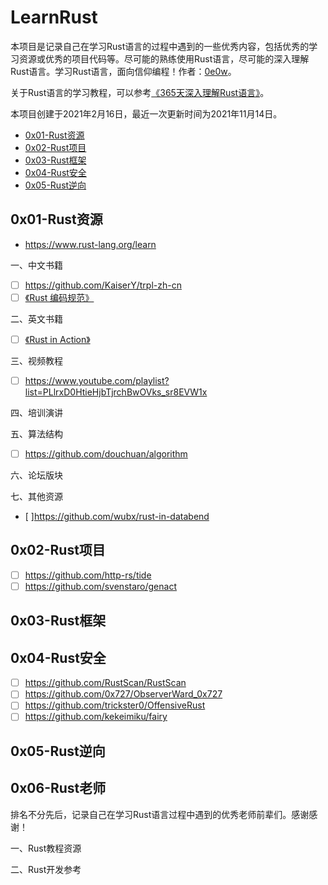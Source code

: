 # LearnRust

本项目是记录自己在学习Rust语言的过程中遇到的一些优秀内容，包括优秀的学习资源或优秀的项目代码等。尽可能的熟练使用Rust语言，尽可能的深入理解Rust语言。学习Rust语言，面向信仰编程！作者：[0e0w](https://github.com/0e0w/LearnGolang)。

关于Rust语言的学习教程，可以参考[《365天深入理解Rust语言》](https://github.com/0e0w/365Rust)。

本项目创建于2021年2月16日，最近一次更新时间为2021年11月14日。

- [0x01-Rust资源]()
- [0x02-Rust项目]()
- [0x03-Rust框架]()
- [0x04-Rust安全]()
- [0x05-Rust逆向]()

## 0x01-Rust资源

- https://www.rust-lang.org/learn

一、中文书籍
- [ ] https://github.com/KaiserY/trpl-zh-cn
- [ ] [《Rust 编码规范》](https://github.com/Rust-Coding-Guidelines/rust-coding-guidelines-zh)

二、英文书籍
- [ ] [《Rust in Action》](https://livebook.manning.com/book/rust-in-action/)

三、视频教程
- [ ] https://www.youtube.com/playlist?list=PLlrxD0HtieHjbTjrchBwOVks_sr8EVW1x

四、培训演讲

五、算法结构
- [ ] https://github.com/douchuan/algorithm

六、论坛版块

七、其他资源
- [ ]https://github.com/wubx/rust-in-databend

## 0x02-Rust项目

- [ ] https://github.com/http-rs/tide
- [ ] https://github.com/svenstaro/genact

## 0x03-Rust框架

## 0x04-Rust安全

- [ ] https://github.com/RustScan/RustScan
- [ ] https://github.com/0x727/ObserverWard_0x727
- [ ] https://github.com/trickster0/OffensiveRust
- [ ] https://github.com/kekeimiku/fairy

## 0x05-Rust逆向

## 0x06-Rust老师

排名不分先后，记录自己在学习Rust语言过程中遇到的优秀老师前辈们。感谢感谢！

一、Rust教程资源

二、Rust开发参考
